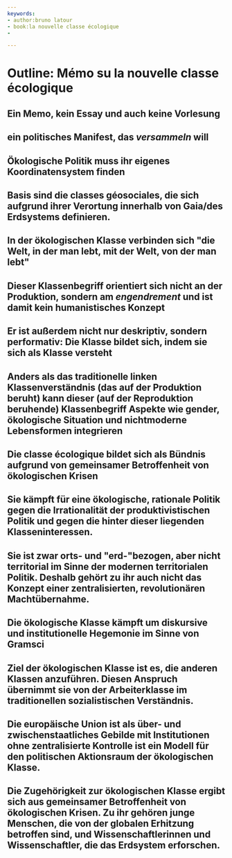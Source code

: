 ```yaml
---
keywords:
- author:bruno latour
- book:la nouvelle classe écologique
- 

---
```


# Outline: Mémo su la nouvelle classe écologique

## Ein Memo, kein Essay und auch keine Vorlesung

## ein politisches Manifest, das *versammeln* will

## Ökologische Politik muss ihr eigenes Koordinatensystem finden

## Basis sind die classes géosociales, die sich aufgrund ihrer Verortung innerhalb von Gaia/des Erdsystems definieren.

## In der ökologischen Klasse verbinden sich "die Welt, in der man lebt, mit der Welt, von der man lebt"

## Dieser Klassenbegriff orientiert sich nicht an der Produktion, sondern am *engendrement* und ist damit kein humanistisches Konzept

## Er ist außerdem nicht nur deskriptiv, sondern performativ: Die Klasse bildet sich, indem sie sich als Klasse versteht

## Anders als das traditionelle linken Klassenverständnis (das auf der Produktion beruht) kann dieser (auf der Reproduktion beruhende) Klassenbegriff Aspekte wie gender, ökologische Situation und nichtmoderne Lebensformen integrieren

## Die classe écologique bildet sich als Bündnis aufgrund von gemeinsamer Betroffenheit von ökologischen Krisen

## Sie kämpft für eine ökologische, rationale Politik gegen die Irrationalität der produktivistischen Politik und gegen die hinter dieser liegenden Klasseninteressen. 

## Sie ist zwar orts- und "erd-"bezogen, aber nicht territorial im Sinne der modernen territorialen Politik. Deshalb gehört zu ihr auch nicht das Konzept einer zentralisierten, revolutionären Machtübernahme.

## Die ökologische Klasse kämpft um diskursive und institutionelle Hegemonie im Sinne von Gramsci

## Ziel der ökologischen Klasse ist es, die anderen Klassen anzuführen. Diesen Anspruch übernimmt sie von der Arbeiterklasse im traditionellen sozialistischen Verständnis. 

##  Die europäische Union ist als über- und zwischenstaatliches Gebilde mit Institutionen ohne zentralisierte Kontrolle ist ein Modell für den politischen Aktionsraum der ökologischen Klasse.

## Die Zugehörigkeit zur ökologischen Klasse ergibt sich aus gemeinsamer Betroffenheit von ökologischen Krisen. Zu ihr gehören junge Menschen, die von der globalen Erhitzung betroffen sind, und Wissenschaftlerinnen und Wissenschaftler, die das Erdsystem erforschen. 